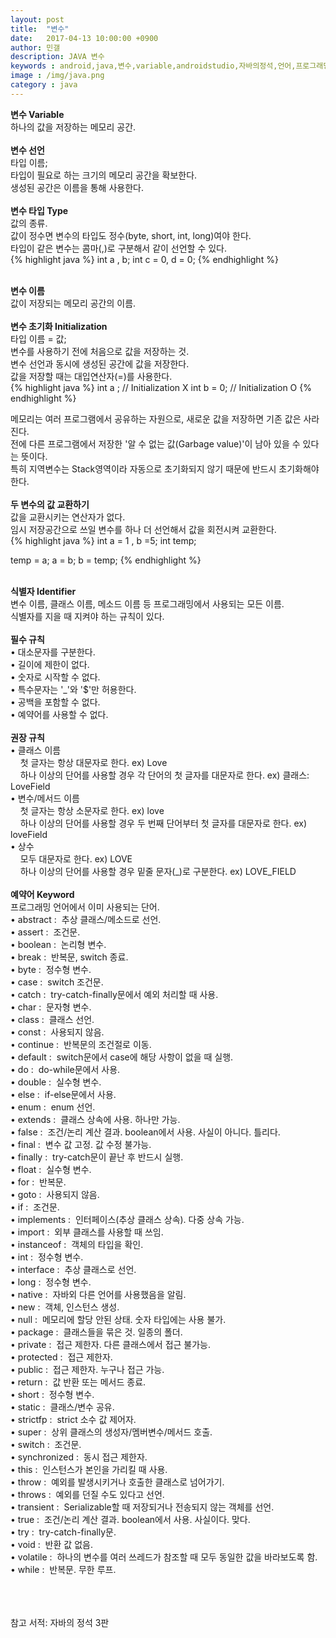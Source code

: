 ```yaml
---
layout: post
title:  "변수"
date:   2017-04-13 10:00:00 +0900
author: 민갤
description: JAVA 변수
keywords : android,java,변수,variable,androidstudio,자바의정석,언어,프로그래밍
image : /img/java.png
category : java
---
```


<div><strong class="h2">변수 Variable </strong></div>
<div>하나의 값을 저장하는 메모리 공간. </div>  
<br>

<div><strong>변수 선언</strong></div>
<div><span class="blue">타입</span> 이름;</div>
<div>타입이 필요로 하는 크기의 메모리 공간을 확보한다.</div>
<div>생성된 공간은 이름을 통해 사용한다.</div>
<br>

<div><strong>변수 타입 Type </strong></div>
<div>값의 종류.</div>
<div>값이 정수면 변수의 타입도 정수(byte, short, int, long)여야 한다.</div>
<div>타입이 같은 변수는 콤마(,)로 구분해서 같이 선언할 수 있다.</div>
{% highlight java %}
int a , b;
int c = 0, d = 0;
{% endhighlight %}<p></p>
<br>

<div><strong>변수 이름</strong></div>
<div>값이 저장되는 메모리 공간의 이름.</div> 
<br>

<div><strong>변수 초기화 Initialization</strong></div> 
<div><span class="blue">타입</span> 이름 = <span class="red">값</span>;</div>
<div>변수를 사용하기 전에 처음으로 값을 저장하는 것.</div>
<div>변수 선언과 동시에 생성된 공간에 값을 저장한다.</div> 
<div>값을 저장할 때는 대입연산자(=)를 사용한다.</div>
{% highlight java %}
int a ;        // Initialization X
int b = 0;     // Initialization O
{% endhighlight %}<p></p>		   
<div>메모리는 여러 프로그램에서 공유하는 자원으로, 새로운 값을 저장하면 기존 값은 사라진다.</div>
<div>전에 다른 프로그램에서 저장한 '알 수 없는 값(Garbage value)'이 남아 있을 수 있다는 뜻이다.</div> 
<div>특히 지역변수는 Stack영역이라 자동으로 초기화되지 않기 때문에 반드시 초기화해야 한다.</div>
<br>

<div><strong>두 변수의 값 교환하기</strong></div>
<div>값을 교환시키는 연산자가 없다.</div>
<div>임시 저장공간으로 쓰일 변수를 하나 더 선언해서 값을 회전시켜 교환한다.</div>
{% highlight java %}
int a = 1 , b =5;
int temp;

temp = a;
a = b;
b = temp;
{% endhighlight %}
<br>
<br>

<div><strong class="h2">식별자 Identifier</strong></div>
<div>변수 이름, 클래스 이름, 메소드 이름 등 프로그래밍에서 사용되는 모든 이름.</div>
<div>식별자를 지을 때 지켜야 하는 규칙이 있다.</div>
<br>

<div><strong>필수 규칙</strong></div>
<div>&#149; 대소문자를 구분한다. </div>
<div>&#149; 길이에 제한이 없다.</div>
<div>&#149; 숫자로 시작할 수 없다. </div>
<div>&#149; 특수문자는 '_'와 '$'만 허용한다.</div>
<div>&#149; 공백을 포함할 수 없다.</div>
<div>&#149; 예약어를 사용할 수 없다.</div>
<br>

<div><strong>권장 규칙</strong></div>
<div>&#149; 클래스 이름</div>
<div>&nbsp; &nbsp; 첫 글자는 항상 대문자로 한다. ex) Love</div>
<div>&nbsp; &nbsp; 하나 이상의 단어를 사용할 경우 각 단어의 첫 글자를 대문자로 한다. ex) 클래스: LoveField</div>
<div>&#149; 변수/메서드 이름</div>
<div>&nbsp; &nbsp; 첫 글자는 항상 소문자로 한다. ex) love</div>
<div>&nbsp; &nbsp; 하나 이상의 단어를 사용할 경우 두 번째 단어부터 첫 글자를 대문자로 한다. ex) loveField</div>
<div>&#149; 상수</div>
<div>&nbsp; &nbsp; 모두 대문자로 한다. ex) LOVE</div>
<div>&nbsp; &nbsp; 하나 이상의 단어를 사용할 경우 밑줄 문자(_)로 구분한다. ex) LOVE_FIELD</div>
<br>

<div><strong>예약어 Keyword</strong></div>
<div>프로그래밍 언어에서 이미 사용되는 단어.</div>
<div>&#149; abstract :&nbsp; 추상 클래스/메소드로 선언.</div>
<div>&#149; assert :&nbsp; 조건문.</div>
<div>&#149; boolean :&nbsp; 논리형 변수. </div>
<div>&#149; break :&nbsp; 반복문, switch 종료. </div>
<div>&#149; byte :&nbsp; 정수형 변수.</div>
<div>&#149; case :&nbsp; switch 조건문.</div>
<div>&#149; catch :&nbsp; try-catch-finally문에서 예외 처리할 때 사용.</div>
<div>&#149; char :&nbsp; 문자형 변수.</div>
<div>&#149; class :&nbsp; 클래스 선언.</div>
<div>&#149; const :&nbsp; 사용되지 않음.</div>
<div>&#149; continue :&nbsp; 반복문의 조건절로 이동. </div>
<div>&#149; default :&nbsp; switch문에서 case에 해당 사항이 없을 때 실행.</div>
<div>&#149; do :&nbsp; do-while문에서 사용.</div>
<div>&#149; double :&nbsp; 실수형 변수.</div>
<div>&#149; else :&nbsp; if-else문에서 사용.</div>
<div>&#149; enum :&nbsp; enum 선언.</div>
<div>&#149; extends :&nbsp; 클래스 상속에 사용. 하나만 가능.</div>
<div>&#149; false :&nbsp; 조건/논리 계산 결과. boolean에서 사용. 사실이 아니다. 틀리다.</div>
<div>&#149; final :&nbsp; 변수 값 고정. 값 수정 불가능.</div>
<div>&#149; finally :&nbsp; try-catch문이 끝난 후 반드시 실행.</div>
<div>&#149; float :&nbsp; 실수형 변수.</div>
<div>&#149; for :&nbsp; 반복문.</div>
<div>&#149; goto :&nbsp; 사용되지 않음.</div>
<div>&#149; if :&nbsp; 조건문.</div>
<div>&#149; implements :&nbsp; 인터페이스(추상 클래스 상속). 다중 상속 가능.</div>
<div>&#149; import :&nbsp; 외부 클래스를 사용할 때 쓰임.</div>
<div>&#149; instanceof :&nbsp; 객체의 타입을 확인. </div>
<div>&#149; int :&nbsp; 정수형 변수.</div>
<div>&#149; interface :&nbsp; 추상 클래스로 선언. </div>
<div>&#149; long :&nbsp; 정수형 변수.</div>
<div>&#149; native :&nbsp; 자바외 다른 언어를 사용했음을 알림.</div>
<div>&#149; new :&nbsp; 객체, 인스턴스 생성.</div>
<div>&#149; null :&nbsp; 메모리에 할당 안된 상태. 숫자 타입에는 사용 불가.</div>
<div>&#149; package :&nbsp; 클래스들을 묶은 것. 일종의 폴더.</div>
<div>&#149; private :&nbsp; 접근 제한자. 다른 클래스에서 접근 불가능.</div>
<div>&#149; protected :&nbsp; 접근 제한자.</div>
<div>&#149; public :&nbsp; 접근 제한자. 누구나 접근 가능.</div>
<div>&#149; return :&nbsp; 값 반환 또는 메서드 종료.</div>
<div>&#149; short :&nbsp; 정수형 변수.</div>
<div>&#149; static :&nbsp; 클래스/변수 공유.</div>
<div>&#149; strictfp :&nbsp; strict 소수 값 제어자.</div>
<div>&#149; super :&nbsp; 상위 클래스의 생성자/멤버변수/메서드 호출. </div>
<div>&#149; switch :&nbsp; 조건문.</div>
<div>&#149; synchronized :&nbsp; 동시 접근 제한자.</div>
<div>&#149; this :&nbsp; 인스턴스가 본인을 가리킬 때 사용.</div>
<div>&#149; throw :&nbsp; 예외를 발생시키거나 호출한 클래스로 넘어가기.</div>
<div>&#149; throws :&nbsp; 예외를 던질 수도 있다고 선언.</div>
<div>&#149; transient :&nbsp; Serializable할 때 저장되거나 전송되지 않는 객체를 선언.</div>
<div>&#149; true :&nbsp; 조건/논리 계산 결과. boolean에서 사용. 사실이다. 맞다.</div>
<div>&#149; try :&nbsp; try-catch-finally문.</div>
<div>&#149; void :&nbsp; 반환 값 없음.</div>
<div>&#149; volatile :&nbsp; 하나의 변수를 여러 쓰레드가 참조할 때 모두 동일한 값을 바라보도록 함.</div>
<div>&#149; while :&nbsp; 반복문. 무한 루프.</div>
<br>
<br>
<br>

참고 서적: 자바의 정석 3판